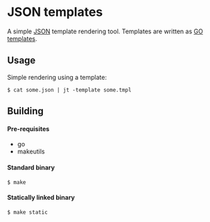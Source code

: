 # JSON templates
A simple [JSON] template rendering tool.
Templates are written as [GO templates][GOT].

## Usage
Simple rendering using a template:

```none
$ cat some.json | jt -template some.tmpl
```

## Building
#### Pre-requisites
- go
- makeutils

#### Standard binary

```none
$ make
```

#### Statically linked binary

```none
$ make static
```

[JSON]: http://json.org
[GOT]: http://golang.org/pkg/text/template/#pkg-overview
